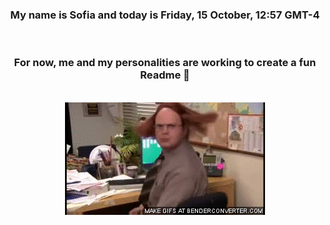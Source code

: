 


<div align="center">
<h3 >My name is Sofia and today is Friday, 15 October, 12:57 GMT-4</h3><br>
<h3 >For now, me and my personalities are working to create a fun Readme 👋
</h3><br>
<img src='img/dwight.gif' alt='working...'/>
</div>
